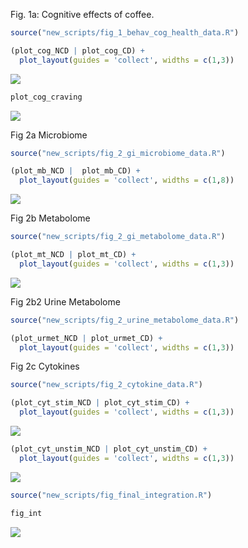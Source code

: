 <p align="justify">
<!-- README.md is generated from README.Rmd. Please edit that file -->

Fig. 1a: Cognitive effects of coffee.

``` r
source("new_scripts/fig_1_behav_cog_health_data.R")
```

``` r
(plot_cog_NCD | plot_cog_CD) + 
  plot_layout(guides = 'collect', widths = c(1,3))
```

![](README_files/figure-gfm/unnamed-chunk-2-1.svg)<!-- -->

``` r
plot_cog_craving
```

![](README_files/figure-gfm/unnamed-chunk-3-1.svg)<!-- -->

Fig 2a Microbiome

``` r
source("new_scripts/fig_2_gi_microbiome_data.R")
```

``` r
(plot_mb_NCD |  plot_mb_CD) + 
  plot_layout(guides = 'collect', widths = c(1,8))
```

![](README_files/figure-gfm/unnamed-chunk-5-1.svg)<!-- -->

Fig 2b Metabolome

``` r
source("new_scripts/fig_2_gi_metabolome_data.R")
```

``` r
(plot_mt_NCD | plot_mt_CD) + 
  plot_layout(guides = 'collect', widths = c(1,3))
```

![](README_files/figure-gfm/unnamed-chunk-7-1.svg)<!-- -->

Fig 2b2 Urine Metabolome

``` r
source("new_scripts/fig_2_urine_metabolome_data.R")
```

``` r
(plot_urmet_NCD | plot_urmet_CD) + 
  plot_layout(guides = 'collect', widths = c(1,3))
```

Fig 2c Cytokines

``` r
source("new_scripts/fig_2_cytokine_data.R")
```

``` r
(plot_cyt_stim_NCD | plot_cyt_stim_CD) + 
  plot_layout(guides = 'collect', widths = c(1,3))
```

![](README_files/figure-gfm/unnamed-chunk-11-1.svg)<!-- -->

``` r
(plot_cyt_unstim_NCD | plot_cyt_unstim_CD) + 
  plot_layout(guides = 'collect', widths = c(1,3))
```

![](README_files/figure-gfm/unnamed-chunk-12-1.svg)<!-- -->

``` r
source("new_scripts/fig_final_integration.R")
```

``` r
fig_int
```

![](README_files/figure-gfm/unnamed-chunk-14-1.svg)<!-- -->
